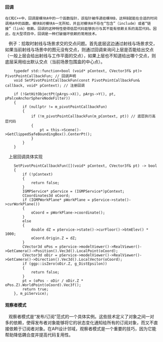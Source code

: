 #### 回调

    在C和C++中，回调是模块A中的一个函数指针，该指针被传递给模块B，这样B就能在合适的时间调用A中的函数。模块B对模块A一无所知，并且对模块A不存在“包含”（include）或者“链接”（link）依赖。回调的这种特性使得低层代码能够执行与其不能有依赖关系的高层代码。因此，在大型项目中，回调是一种打破循环依赖的常用技术。
    例子：拾取时射线与场景求交的交点问题。首先底层这边通过射线与场景求交，如果当前射线与场景中的图元没有交点，则通过回调来询问上层是否能给出交点（一般上层会给出射线与工作平面的交点），如果上层也不知道给出哪个交点，则底层采用给出默认交点（当前场景包围盒的中心点）。
    
        typedef std::function<bool (void* pContext, CVector3f& pt)> PivotPointCallbackFun; // 回调声明
        void SetPivotPointCallbackFun(const PivotPointCallbackFun& callback, void* pContext); // 注册回调
 
        if (!GetHitObjectPt(pArgs->X(), pArgs->Y(), pt, pPalceAnchorSphereNodeFilter))
        {
            if (nullptr != m_pivotPointCallbackFun)
            {
                if (!m_pivotPointCallbackFun(m_pContext, pt)) // 底层执行高层代码
                {
                    pt = this->Scene()->GetClippedSafeBoundingBox().CenterPt();
                }
            }
        }
    
    上层回调具体实现
    
        SetPivotPointCallbackFun([](void* pContext, CVector3f& pt) -> bool
        {
            if (!pContext)
            {
                return false;
            }
            IGMPService* pService = (IGMPService*)pContext;
            CCoordinates3d oCoord;
            if (IGMPWorkPlane* pWorkPlane = pService->state()->curWorkPlane())
            {
                oCoord = pWorkPlane->coordinate();
            }
            else
            {
                double dZ = pService->state()->curFloor()->btmElev() * 1000;
                oCoord.Origin.Z = dZ;
            }
            CVector3d oPos = pService->modelViewer()->RealViewer()->GetCamera()->Position().Vec3d().LocalPoint(oCoord);
            CVector3d oDir = pService->modelViewer()->RealViewer()->GetCamera()->Direction().Vec3d().LocalVector(oCoord);
            if (ggp::isZero(oDir.Z, g_DistEpsilon))
            {
                return false;
            }
            pt = (oPos - oDir / oDir.Z * oPos.Z).WorldPoint(oCoord).Vec3f();
            return true;
        }, m_piService);

#### 观察者模式

    观察者模式是“发布/订阅”范式的一个具体实例。这些技术定义了对象之间一对多的依赖，使得发布者对象能够将它的状态变化通知给所有的订阅对象，而又不直接依赖于订阅者对象。在API设计邻域，观察者模式是一个重要的技巧，因为它能帮助降低耦合度并提高代码复用性。
